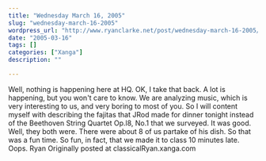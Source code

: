 ```yaml
---
title: "Wednesday March 16, 2005"
slug: "wednesday-march-16-2005"
wordpress_url: "http://www.ryanclarke.net/post/wednesday-march-16-2005/"
date: "2005-03-16"
tags: []
categories: ["Xanga"]
description: ""

---
```


Well, nothing is happening here at HQ. OK, I take that back. A lot is happening, but you won't care to know. We are analyzing music, which is very interesting to us, and very boring to most of you. So I will content myself with describing the fajitas that JRod made for dinner tonight instead of the Beethoven String Quartet Op.l8, No.1 that we surveyed. It was good. Well, they both were. There were about 8 of us partake of his dish. So that was a fun time. So fun, in fact, that we made it to class 10 minutes late. Oops.
 Ryan
Originally posted at classicalRyan.xanga.com
